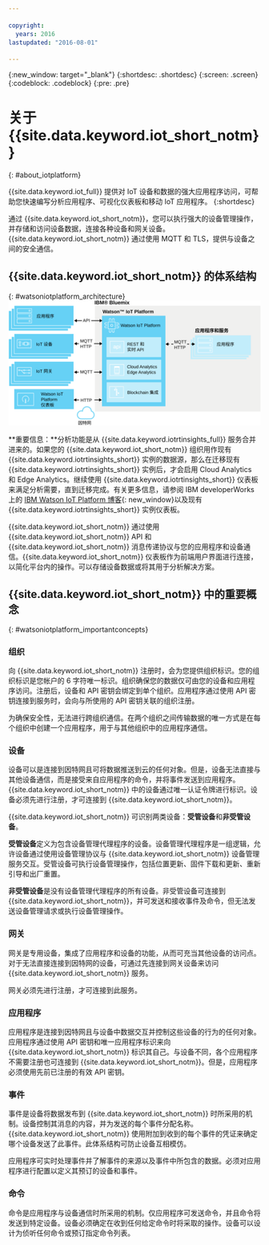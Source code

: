 ```yaml
---

copyright:
  years: 2016
lastupdated: "2016-08-01"

---
```


{:new_window: target="\_blank"}
{:shortdesc: .shortdesc}
{:screen: .screen}
{:codeblock: .codeblock}
{:pre: .pre}

# 关于 {{site.data.keyword.iot_short_notm}}
{: #about_iotplatform}

{{site.data.keyword.iot_full}} 提供对 IoT 设备和数据的强大应用程序访问，可帮助您快速编写分析应用程序、可视化仪表板和移动 IoT 应用程序。
{:shortdesc}

通过 {{site.data.keyword.iot_short_notm}}，您可以执行强大的设备管理操作，并存储和访问设备数据，连接各种设备和网关设备。{{site.data.keyword.iot_short_notm}} 通过使用 MQTT 和 TLS，提供与设备之间的安全通信。

## {{site.data.keyword.iot_short_notm}} 的体系结构
{: #watsoniotplatform_architecture}
![IBM Watson IoT Platform 体系结构](images/architecture_platform.svg "IBM Watson IoT Platform 体系结构")

**重要信息：**分析功能是从 {{site.data.keyword.iotrtinsights_full}} 服务合并进来的。如果您的 {{site.data.keyword.iot_short_notm}} 组织用作现有 {{site.data.keyword.iotrtinsights_short}} 实例的数据源，那么在迁移现有 {{site.data.keyword.iotrtinsights_short}} 实例后，才会启用 Cloud Analytics 和 Edge Analytics。继续使用 {{site.data.keyword.iotrtinsights_short}} 仪表板来满足分析需要，直到迁移完成。有关更多信息，请参阅 IBM developerWorks 上的 [IBM Watson IoT Platform 博客](https://developer.ibm.com/iotplatform/2016/04/28/iot-real-time-insights-and-watson-iot-platform-a-match-made-in-heaven/){: new_window}以及现有 {{site.data.keyword.iotrtinsights_short}} 实例仪表板。  

{{site.data.keyword.iot_short_notm}} 通过使用 {{site.data.keyword.iot_short_notm}} API 和 {{site.data.keyword.iot_short_notm}} 消息传递协议与您的应用程序和设备通信。{{site.data.keyword.iot_short_notm}} 仪表板作为前端用户界面进行连接，以简化平台内的操作。可以存储设备数据或将其用于分析解决方案。

## {{site.data.keyword.iot_short_notm}} 中的重要概念
{: #watsoniotplatform_importantconcepts}

### 组织

向 {{site.data.keyword.iot_short_notm}} 注册时，会为您提供组织标识。您的组织标识是您帐户的 6 字符唯一标识。组织确保您的数据仅可由您的设备和应用程序访问。注册后，设备和 API 密钥会绑定到单个组织。应用程序通过使用 API 密钥连接到服务时，会向与所使用的 API 密钥关联的组织注册。

为确保安全性，无法进行跨组织通信。在两个组织之间传输数据的唯一方式是在每个组织中创建一个应用程序，用于与其他组织中的应用程序通信。

### 设备

设备可以是连接到因特网且可将数据推送到云的任何对象。但是，设备无法直接与其他设备通信，而是接受来自应用程序的命令，并将事件发送到应用程序。{{site.data.keyword.iot_short_notm}} 中的设备通过唯一认证令牌进行标识。设备必须先进行注册，才可连接到 {{site.data.keyword.iot_short_notm}}。

{{site.data.keyword.iot_short_notm}} 可识别两类设备：**受管设备**和**非受管设备**。

**受管设备**定义为包含设备管理代理程序的设备。设备管理代理程序是一组逻辑，允许设备通过使用设备管理协议与 {{site.data.keyword.iot_short_notm}} 设备管理服务交互。受管设备可执行设备管理操作，包括位置更新、固件下载和更新、重新引导和出厂重置。

**非受管设备**是没有设备管理代理程序的所有设备。非受管设备可连接到 {{site.data.keyword.iot_short_notm}}，并可发送和接收事件及命令，但无法发送设备管理请求或执行设备管理操作。

### 网关

网关是专用设备，集成了应用程序和设备的功能，从而可充当其他设备的访问点。对于无法直接连接到因特网的设备，可通过先连接到网关设备来访问 {{site.data.keyword.iot_short_notm}} 服务。

网关必须先进行注册，才可连接到此服务。

### 应用程序

应用程序是连接到因特网且与设备中数据交互并控制这些设备的行为的任何对象。应用程序通过使用 API 密钥和唯一应用程序标识来向 {{site.data.keyword.iot_short_notm}} 标识其自己。与设备不同，各个应用程序不需要注册也可连接到 {{site.data.keyword.iot_short_notm}}。但是，应用程序必须使用先前已注册的有效 API 密钥。

### 事件

事件是设备将数据发布到 {{site.data.keyword.iot_short_notm}} 时所采用的机制。设备控制其消息的内容，并为发送的每个事件分配名称。{{site.data.keyword.iot_short_notm}} 使用附加到收到的每个事件的凭证来确定哪个设备发送了此事件。此体系结构可防止设备互相模仿。

应用程序可实时处理事件并了解事件的来源以及事件中所包含的数据。必须对应用程序进行配置以定义其预订的设备和事件。

### 命令

命令是应用程序与设备通信时所采用的机制。仅应用程序可发送命令，并且命令将发送到特定设备。设备必须确定在收到任何给定命令时将采取的操作。设备可以设计为侦听任何命令或预订指定命令列表。
